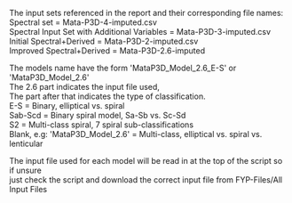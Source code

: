 The input sets referenced in the report and their corresponding file names:\
Spectral set = Mata-P3D-4-imputed.csv\
Spectral Input Set with Additional Variables = Mata-P3D-3-imputed.csv\
Initial Spectral+Derived = Mata-P3D-2-imputed.csv\
Improved Spectral+Derived = Mata-P3D-2.6-imputed

The models name have the form 'MataP3D_Model_2.6_E-S' or 'MataP3D_Model_2.6'\
The 2.6 part indicates the input file used, \
The part after that indicates the type of classification.\
E-S = Binary, elliptical vs. spiral\
Sab-Scd = Binary spiral model, Sa-Sb vs. Sc-Sd\
S2 = Multi-class spiral, 7 spiral sub-classifications\
Blank, e.g: 'MataP3D_Model_2.6' = Multi-class, elliptical vs. spiral vs. lenticular

The input file used for each model will be read in at the top of the script so if unsure \
just check the script and download the correct input file from FYP-Files/All Input Files

